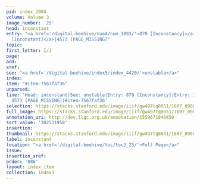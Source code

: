 ```yaml
---
pid: index_2004
volume: Volume 3
image_number: '25'
head: inconstant
entry: "<a href='/digital-beehive/num4/num_1093/'>870 [Inconstancy]</a>|<a href='/digital-beehive/num7/num_2460/'>1624
  [Inconstant]</a>|4573 [PAGE_MISSING]"
topic:
first_letter: I/J
page:
add:
xref:
see: "<a href='/digital-beehive/index5/index_4420/'>unstable</a>"
index:
item: "#item-7567faf36"
unparsed:
line: 'Head: inconstant|See: unstable|Entry: 870 [Inconstancy]|Entry: 1624 [Inconstant]|Entry:
  4573 [PAGE_MISSING]|#item-7567faf36'
selection: https://stacks.stanford.edu/image/iiif/gw497tq8651/1607_0968/1571,1958,706,178/full/0/default.jpg
full_image: https://stacks.stanford.edu/image/iiif/gw497tq8651/1607_0968/full/full/0/default.jpg
annotation_uri: http://dev.llgc.org.uk/annotation/1559671848458
sort_value: '302531958'
insertion:
thumbnail: https://stacks.stanford.edu/image/iiif/gw497tq8651/1607_0968/1571,1958,706,178/150,/0/default.jpg
label: inconstant
location: "<a href='/digital-beehive/toc/toc3_25/'>Full Page</a>"
issue:
insertion_xref:
order: '086'
layout: index_item
collection: index3
---
```

